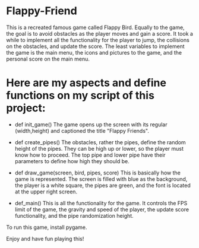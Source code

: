 # Flappy-Friend
This is a recreated famous game called Flappy Bird. Equally to the game, the goal is to avoid obstacles as the player moves and gain a score. It took a while to implement all the functionality for the player to jump, the collisions on the obstacles, and update the score. The least variables to implement the game is the main menu, the icons and pictures to the game, and the personal score on the main menu.

# Here are my aspects and define functions on my script of this project:
- def init_game()
The game opens up the screen with its regular (width,height) and captioned the title "Flappy Friends".

- def create_pipes()
The obstacles, rather the pipes, define the random height of the pipes. They can be high up or lower, so the player must know how to proceed. The top pipe and lower pipe have their parameters to define how high they should be.

- def draw_game(screen, bird, pipes, score)
This is basically how the game is represented. The screen is filled with blue as the background, the player is a white square, the pipes are green, and the font is located at the upper right screen.

- def_main()
This is all the functionality for the game. It controls the FPS limit of the game, the gravity and speed of the player, the update score functionality, and the pipe randomization height.

To run this game, install pygame.

Enjoy and have fun playing this!
